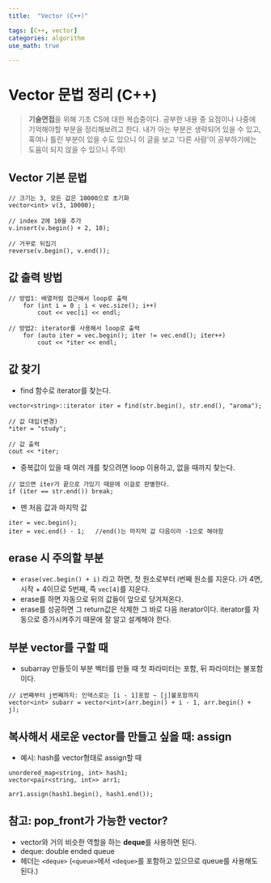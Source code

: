 ```yaml
---
title:	"Vector (C++)"

tags: [C++, vector]
categories: algorithm
use_math: true

---
```

# Vector 문법 정리 (C++)

> **기술면접**을 위해 기초 CS에 대한 복습중이다.
공부한 내용 중 요점이나 나중에 기억해야할 부분을 정리해보려고 한다.
내가 아는 부분은 생략되어 있을 수 있고, 혹여나 틀린 부분이 있을 수도 있으니 이 글을 보고 '다른 사람'이 공부하기에는 도움이 되지 않을 수 있으니 주의!


## Vector 기본 문법
```
// 크기는 3, 모든 값은 10000으로 초기화
vector<int> v(3, 10000);

// index 2에 10을 추가
v.insert(v.begin() + 2, 10);

// 거꾸로 뒤집기
reverse(v.begin(), v.end());
```

## 값 출력 방법
```
// 방법1: 배열처럼 접근해서 loop로 출력
    for (int i = 0 ; i < vec.size(); i++)
    	cout << vec[i] << endl;

// 방법2: iterator를 사용해서 loop로 출력
    for (auto iter = vec.begin(); iter != vec.end(); iter++)
        cout << *iter << endl;
```



## 값 찾기
- find 함수로 iterator를 찾는다.

```
vector<string>::iterator iter = find(str.begin(), str.end(), "aroma");

// 값 대입(변경)
*iter = "study";

// 값 출력
cout << *iter; 
```

- 중복값이 있을 때 여러 개를 찾으려면 loop 이용하고, 없을 때까지 찾는다.

```
// 없으면 iter가 끝으로 가있기 때문에 이걸로 판별한다.
if (iter == str.end()) break;
```

- 맨 처음 값과 마지막 값

```
iter = vec.begin();
iter = vec.end() - 1;	//end()는 마지막 값 다음이라 -1으로 해야함
```

## erase 시 주의할 부분
- ``erase(vec.begin() + i)`` 라고 하면, 첫 원소로부터 i번째 원소를 지운다. i가 4면, 시작 + 4이므로 5번째, 즉 ``vec[4]``를 지운다.
- erase를 하면 자동으로 뒤의 값들이 앞으로 당겨져온다.
- erase를 성공하면 그 return값은 삭제한 그 바로 다음 iterator이다. iterator를 자동으로 증가시켜주기 때문에 잘 알고 설계해야 한다.

## 부분 vector를 구할 때
- subarray 만들듯이 부분 벡터를 만들 때 첫 파라미터는 포함, 뒤 파라미터는 불포함이다.
```
// i번째부터 j번째까지: 인덱스로는 [i - 1]포함 ~ [j]불포함까지
vector<int> subarr = vector<int>(arr.begin() + i - 1, arr.begin() + j);
```

## 복사해서 새로운 vector를 만들고 싶을 때: assign
- 예시: hash를 vector형태로 assign할 때

```
unordered_map<string, int> hash1;
vector<pair<string, int>> arr1;

arr1.assign(hash1.begin(), hash1.end());
```

## 참고: pop_front가 가능한 vector?
- vector와 거의 비슷한 역할을 하는 **deque**를 사용하면 된다.
- deque: double ended queue
- 헤더는 ``<deque>`` (``<queue>``에서 ``<deque>``를 포함하고 있으므로 queue를 사용해도 된다.)